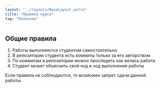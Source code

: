 ```yaml
---
layout: "../layouts/BaseLayout.astro"
title: "Правила курса"
tag: "Полезное"
---
```


## Общие правила

1. Работы выполняются студентом самостоятельно
1. В репозитории студента есть коммиты только за его авторством
1. По коммитам в репозитории можно проследить как велась работа
1. Студент может объяснить свой код и ход выполнения работы

Если правила не соблюдаются, то возможен запрет сдачи данной работы.